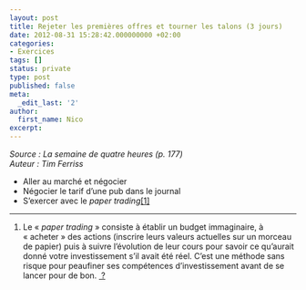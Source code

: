 ```yaml
---
layout: post
title: Rejeter les premières offres et tourner les talons (3 jours)
date: 2012-08-31 15:28:42.000000000 +02:00
categories:
- Exercices
tags: []
status: private
type: post
published: false
meta:
  _edit_last: '2'
author:
  first_name: Nico
excerpt:
---
```

<p><em>Source : La semaine de quatre heures (p. 177)</em><br />
<em>Auteur : Tim Ferriss</em></p>
<ul>
<li>Aller au marché et négocier</li>
<li>Négocier le tarif d’une pub dans le journal</li>
<li>S’exercer avec le <em>paper trading</em><a id="fnref:1" class="footnote" title="see footnote" href="#fn:1">[1]</a></li>
</ul>
<div class="footnotes">
<hr />
<ol>
<li id="fn:1">Le « <em>paper trading</em> » consiste à établir un budget immaginaire, à « acheter » des actions (inscrire leurs valeurs actuelles sur un morceau de papier) puis à suivre l’évolution de leur cours pour savoir ce qu’aurait donné votre investissement s’il avait été réel. C’est une méthode sans risque pour peaufiner ses compétences d’investissement avant de se lancer pour de bon. <a class="reversefootnote" title="return to article" href="#fnref:1"> ?</a></li>
</ol>
</div>
